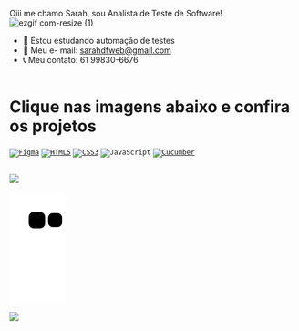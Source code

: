 Oiii me chamo Sarah, sou Analista de Teste de Software! <br>
![ezgif com-resize (1)](https://github.com/sarahdfweb/sarahdfweb/assets/87348787/eaa8cc99-4e2a-413a-8885-a7cba1b39857)
                                                                                                     
  

- 🤖 Estou estudando automação de testes 
- 📧 Meu e-
mail: sarahdfweb@gmail.com
- 📞 Meu contato: 61 99830-6676       
  <br>
  
<!-- <div>
  <a href="https://github.com/sarahdfweb">
  <img height="150em"src="https://github-readme-stats.vercel.app/api?username=sarahdfweb&show_icons=true&theme=dracula&include_all_commits=true&count_private=true"/>
  <img height="150em" src="https://github-readme-stats.vercel.app/api/top-langs/?username=sarahdfweb&layout=compact&langs_count=16&theme=dracula"/>  
</div> -->
  

 

<div>
  <h1>Clique nas imagens abaixo e confira os projetos </h1>
   <code><a href="https://www.figma.com/proto/yMsINtJWpm2bw5vvs6lCo6/Designer-%2F-Teste?page-id=0%3A1&type=design&node-id=0-1&viewport=243%2C560%2C0.33&scaling=scale-down&starting-point-node-id=18%3A51&show-proto-sidebar=1&hide-ui=1" target=_blank"><img width="40px"    src="https://cdn.jsdelivr.net/gh/devicons/devicon/icons/figma/figma-original.svg" title = "Figma" ></a></code>
   <code><a href="https://sarahdfweb.github.io/books/"><img width="40px" src="https://cdn.jsdelivr.net/gh/devicons/devicon/icons/html5/html5-original-wordmark.svg" title = "HTML5"></a></code>
   <code><a href="https://sarahdfweb.github.io/cartao-pokemon"><img width="40px" src="https://cdn.jsdelivr.net/gh/devicons/devicon/icons/css3/css3-original-wordmark.svg" title = "CSS3"/></a></code> 
   <code><img width="40px" src="https://cdn.jsdelivr.net/gh/devicons/devicon/icons/javascript/javascript-original.svg" title = "JavaScript"/></code>
   <code><a href="https://github.com/sarahdfweb/especializacao_testes_software/tree/main/Gherkin"><img width="40px" src="https://cucumber.io/cucumber/media/images/logos/icons/cucumber-open-icon.svg" title = "Cucumber"/></a></code>
 
  </div>
  
 ##
  <div>
  <a href="https://www.linkedin.com/in/sarahdfweb/" target="_blank"><img src="https://img.shields.io/badge/-LinkedIn-%230077B5?style=for-the-badge&logo=linkedin&logoColor=white" target="_blank"></a>
    
  </div>
 
![Snake animation](https://github.com/sarahdfweb/sarahdfweb/blob/output/github-contribution-grid-snake.svg)
  
<div>
 <img height="180em "src="https://projectpokemon.org/images/normal-sprite/vivillon-meadow.gif">  


</div>
